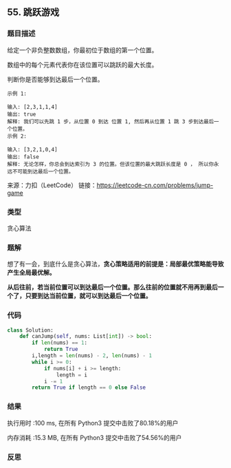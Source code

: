 ## 55. 跳跃游戏



### 题目描述

给定一个非负整数数组，你最初位于数组的第一个位置。

数组中的每个元素代表你在该位置可以跳跃的最大长度。

判断你是否能够到达最后一个位置。

```
示例 1:

输入: [2,3,1,1,4]
输出: true
解释: 我们可以先跳 1 步，从位置 0 到达 位置 1, 然后再从位置 1 跳 3 步到达最后一个位置。
示例 2:

输入: [3,2,1,0,4]
输出: false
解释: 无论怎样，你总会到达索引为 3 的位置。但该位置的最大跳跃长度是 0 ， 所以你永远不可能到达最后一个位置。
```

来源：力扣（LeetCode）
链接：https://leetcode-cn.com/problems/jump-game

### 类型

贪心算法



### 题解

想了有一会，到底什么是贪心算法，**贪心策略适用的前提是：局部最优策略能导致产生全局最优解。**

**从后往前，若当前位置可以到达最后一个位置。那么往前的位置就不用再到最后一个了，只要到达当前位置，就可以到达最后一个位置。**



### 代码

```python
class Solution:
    def canJump(self, nums: List[int]) -> bool:
    	if len(nums) == 1:
    		return True
    	i,length = len(nums) - 2, len(nums) - 1
    	while i >= 0:
    		if nums[i] + i >= length:
    			length = i 
    		i -= 1
    	return True if length == 0 else False
```



### 结果

执行用时 :100 ms, 在所有 Python3 提交中击败了80.18%的用户

内存消耗 :15.3 MB, 在所有 Python3 提交中击败了54.56%的用户



### 反思

